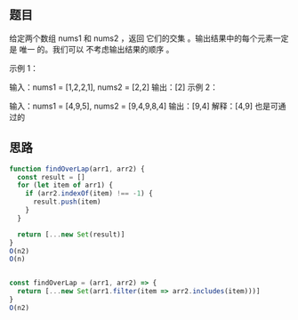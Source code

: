 ## 题目

给定两个数组 nums1 和 nums2 ，返回 它们的交集 。输出结果中的每个元素一定是 唯一 的。我们可以 不考虑输出结果的顺序 。

示例 1：

输入：nums1 = [1,2,2,1], nums2 = [2,2]
输出：[2]
示例 2：

输入：nums1 = [4,9,5], nums2 = [9,4,9,8,4]
输出：[9,4]
解释：[4,9] 也是可通过的


## 思路



```js
function findOverLap(arr1, arr2) {
  const result = []
  for (let item of arr1) {
    if (arr2.indexOf(item) !== -1) {
      result.push(item)
    }
  }

  return [...new Set(result)]
}
O(n2)
O(n)


const findOverLap = (arr1, arr2) => {
  return [...new Set(arr1.filter(item => arr2.includes(item)))]
}
O(n2)
```
